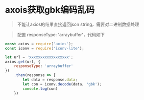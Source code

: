 # axois获取gbk编码乱码

> 不能让axios的结果直接返回json string，需要对二进制数据处理

> 配置 responseType: 'arraybuffer'，代码如下

```javascript
const axios = require('axios');
const iconv = require('iconv-lite');

let url = 'xxxxxxxxxxxxxxxxxx';
axios.get(url, {
    responseType: 'arraybuffer'
})
    .then(response => {
        let data = response.data;
        let con = iconv.decode(data, 'gbk');
        console.log(con)
    })
```
